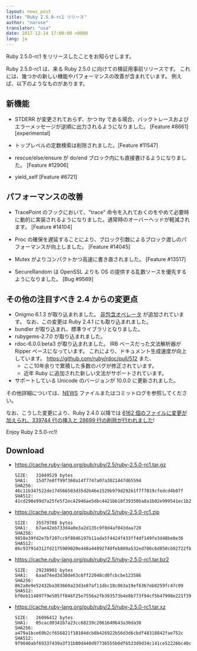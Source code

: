 ```yaml
---
layout: news_post
title: "Ruby 2.5.0-rc1 リリース"
author: "naruse"
translator: "usa"
date: 2017-12-14 17:00:00 +0000
lang: ja
---
```


Ruby 2.5.0-rc1 をリリースしたことをお知らせします。

Ruby 2.5.0-rc1 は、来る Ruby 2.5.0 に向けての検証用事前リリースです。
これには、幾つかの新しい機能やパフォーマンスの改善が含まれています。
例えば、以下のようなものがあります。

## 新機能

* STDERR が変更されておらず、かつ tty である場合、バックトレースおよびエラーメッセージが逆順に出力されるようになりました。
  [Feature #8661] [experimental]

* トップレベルの定数検索は削除されました。[Feature #11547]

* rescue/else/ensure が do/end ブロック内にも直接書けるようになりました。 [Feature #12906]

* yield\_self [Feature #6721]

## パフォーマンスの改善

* TracePoint のフックにおいて、"trace" 命令を入れておくのをやめて必要時に動的に実装されるようになりました。通常時のオーバーヘッドが軽減されます。 [Feature #14104]

* Proc の確保を遅延することにより、ブロック引数によるブロック渡しのパフォーマンスが向上しました。 [Feature #14045]

* Mutex がよりコンパクトかつ高速に書き直されました。 [Feature #13517]

* SecureRandom は OpenSSL よりも OS の提供する乱数ソースを優先するようになりました。 [Bug #9569]

## その他の注目すべき 2.4 からの変更点

* Onigmo 6.1.3 が取り込まれました。
  [非包含オペレータ](https://github.com/k-takata/Onigmo/issues/87) が追加されています。
  なお、この変更は Ruby 2.4.1 にも取り込まれました。
* bundler が取り込まれ、標準ライブラリとなりました。
* rubygems-2.7.0 が取り込まれました。
* rdoc-6.0.0.beta3 が取り込まれました。
  IRB ベースだった文法解析器が Ripper ベースになっています。
  これにより、ドキュメント生成速度が向上しています。
  https://github.com/ruby/rdoc/pull/512
  また、
  * ここ10年余りで累積した多数のバグが修正されています。
  * 近年 Ruby に追加された新しい文法がサポートされています。
* サポートしている Unicode のバージョンが 10.0.0 に更新されました。

その他詳細については、[NEWS](https://github.com/ruby/ruby/blob/v2_5_0_rc1/NEWS) ファイルまたはコミットログを参照してください。

なお、こうした変更により、Ruby 2.4.0 以降では
[6162 個のファイルに変更が加えられ、339744 行の挿入と 28699 行の削除が行われました](https://github.com/ruby/ruby/compare/v2_4_0...v2_5_0_rc1)!

Enjoy Ruby 2.5.0-rc1!

## Download

* <https://cache.ruby-lang.org/pub/ruby/2.5/ruby-2.5.0-rc1.tar.gz>

      SIZE:   31049529 bytes
      SHA1:   15df7e8ff99f360a14f7747a07a3021447d65594
      SHA256: 46c11b347522de174566503d35d2b46e1529b979d292b1f7f7019cfedcd4b07f
      SHA512: 41cd298e99d7a25fe5f2ec42946ae5dbc4421bb18f39350ba8a1b02e999541ec1b21b5f6ce0489b3a159f47e37d409178ba7c21c00e177b0fdb410ca6e9d6142

* <https://cache.ruby-lang.org/pub/ruby/2.5/ruby-2.5.0-rc1.zip>

      SIZE:   35579788 bytes
      SHA1:   b7ae42eb733d4a0e3a2d135c9f8d4af043daa728
      SHA256: 9858e39fd2e7bf207cc9f8846197b11ada5f4424f433ff4df149fe3d48be8e36
      SHA512: 86c93791d312fd2175909020e448a44892740feb809a532ed706c6d850cb92722fb7ca02ecbdf7a1fbeb5b4f42f1338ce9a15b7c0a41055937bd1fdfb4be6f11

* <https://cache.ruby-lang.org/pub/ruby/2.5/ruby-2.5.0-rc1.tar.bz2>

      SIZE:   29238901 bytes
      SHA1:   6aad74ed3d30de63c6ff22048cd0fcbcbe123586
      SHA256: 862a8e9e52432ba383660a23d3e87af11dbc18c863a19ef6367eb8259fc47c09
      SHA512: bf0eb114097f9e505ff846f25e7556a2fb393573b4e8b773f94cf5b47998e221f3962a291db15a3cdbdf4ced5a523812937f80d95f4ee3f7b13c4e37f178d7a7

* <https://cache.ruby-lang.org/pub/ruby/2.5/ruby-2.5.0-rc1.tar.xz>

      SIZE:   26096412 bytes
      SHA1:   05cacd0341b7a23cc68239c2061640643a30da38
      SHA256: a479a1bce69b2cf656821f10104dcb8b426922b56d3d6cbdf48318842fae752c
      SHA512: 9f9040abf69337439a3f31b80d440d97736555b0df6533d9d34c141ce52226bc40c3f4f7e596e74b080c879e933649c17a073c893be1a304d9a883bab02e9494
